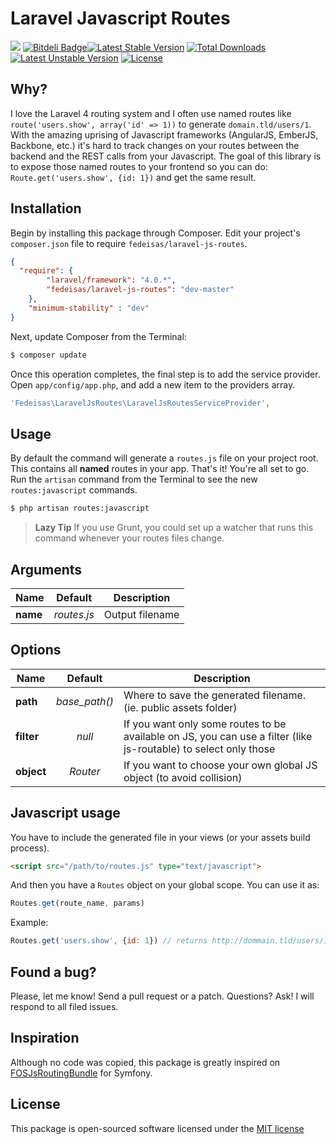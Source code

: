 Laravel Javascript Routes
=========================

[![](https://secure.travis-ci.org/fedeisas/laravel-js-routes.png)](http://travis-ci.org/fedeisas/laravel-js-routes)
[![Bitdeli Badge](https://d2weczhvl823v0.cloudfront.net/fedeisas/laravel-js-routes/trend.png)](https://bitdeli.com/free "Bitdeli Badge")[![Latest Stable Version](https://poser.pugx.org/fedeisas/laravel-js-routes/v/stable.png)](https://packagist.org/packages/fedeisas/laravel-js-routes) [![Total Downloads](https://poser.pugx.org/fedeisas/laravel-js-routes/downloads.png)](https://packagist.org/packages/fedeisas/laravel-js-routes) [![Latest Unstable Version](https://poser.pugx.org/fedeisas/laravel-js-routes/v/unstable.png)](https://packagist.org/packages/fedeisas/laravel-js-routes) [![License](https://poser.pugx.org/fedeisas/laravel-js-routes/license.png)](https://packagist.org/packages/fedeisas/laravel-js-routes)


## Why?
I love the Laravel 4 routing system and I often use named routes like `route('users.show', array('id' => 1))` to generate `domain.tld/users/1`.
With the amazing uprising of Javascript frameworks (AngularJS, EmberJS, Backbone, etc.) it's hard to track changes on your routes between the backend and the REST calls from your Javascript.
The goal of this library is to expose those named routes to your frontend so you can do: `Route.get('users.show', {id: 1})` and get the same result.


## Installation

Begin by installing this package through Composer. Edit your project's `composer.json` file to require `fedeisas/laravel-js-routes`.

```json
{
  "require": {
        "laravel/framework": "4.0.*",
        "fedeisas/laravel-js-routes": "dev-master"
    },
    "minimum-stability" : "dev"
}
```

Next, update Composer from the Terminal:
```bash
$ composer update
```

Once this operation completes, the final step is to add the service provider. Open `app/config/app.php`, and add a new item to the providers array.
```php
'Fedeisas\LaravelJsRoutes\LaravelJsRoutesServiceProvider',
```

## Usage
By default the command will generate a `routes.js` file on your project root. This contains all **named** routes in your app.
That's it! You're all set to go. Run the `artisan` command from the Terminal to see the new `routes:javascript` commands.
```bash
$ php artisan routes:javascript
```
> **Lazy Tip** If you use Grunt, you could set up a watcher that runs this command whenever your routes files change.

## Arguments
| Name     | Default     | Description     |
| -------- |:-----------:| --------------- |
| **name** | *routes.js* | Output filename |

## Options
| Name     | Default     | Description     |
| -------- |:-----------:| --------------- |
| **path**   | *base_path()* | Where to save the generated filename. (ie. public assets folder) |
| **filter** | *null*        | If you want only some routes to be available on JS, you can use a filter (like js-routable) to select only those |
| **object** | *Router*      | If you want to choose your own global JS object (to avoid collision) |

## Javascript usage
You have to include the generated file in your views (or your assets build process).
```html
<script src="/path/to/routes.js" type="text/javascript">
```

And then you have a `Routes` object on your global scope. You can use it as:
```javascript
Routes.get(route_name, params)
```

Example:
```javascript
Routes.get('users.show', {id: 1}) // returns http://dommain.tld/users/1
```

## Found a bug?
Please, let me know! Send a pull request or a patch. Questions? Ask! I will respond to all filed issues.

## Inspiration
Although no code was copied, this package is greatly inspired on [FOSJsRoutingBundle](https://github.com/FriendsOfSymfony/FOSJsRoutingBundle) for Symfony.

## License
This package is open-sourced software licensed under the [MIT license](http://opensource.org/licenses/MIT)